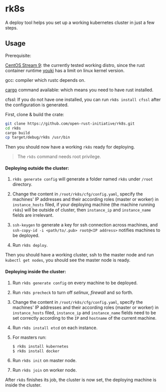 # rk8s

A deploy tool helps you set up a working kubernetes cluster in just a few steps.

## Usage

Prerequisite:

[CentOS Stream 9](https://mirror.stream.centos.org/9-stream/BaseOS/x86_64/iso/): the currently tested working distro, since the rust container runtime [youki](https://github.com/containers/youki) has a limit on linux kernel version.

gcc: compiler which rustc depends on.

[cargo](https://rustup.rs/) command available: which means you need to have rust installed.

cfssl: If you do not have one installed, you can run `rk8s install cfssl` after the configuration is generated.

First, clone & build the crate:

```bash
git clone https://github.com/open-rust-initiative/rk8s.git
cd rk8s
cargo build
cp target/debug/rk8s /usr/bin
```

Then you should now have a working `rk8s` ready for deploying.

> The `rk8s` command needs root privilege.

#### Deploying outside the cluster:

1. `rk8s generate config` will generate a folder named `rk8s` under `/root` directory.

2. Change the content in `/root/rk8s/cfg/config.yaml`, specify the machines' IP addresses and their according roles (master or worker) in `instance_hosts` filed, if your deploying machine (the machine running `rk8s`) will be outside of cluster, then `instance_ip` and `instance_name` fields are irrelevant.

3. `ssh-keygen` to generate a key for ssh connection across machines, and `ssh-copy-id -i <path/to/.pub> root@<IP address>` notifies machines to be deployed.

4. Run `rk8s deploy`.

Then you should have a working cluster, ssh to the master node and run `kubectl get nodes`, you should see the master node is ready.

#### Deploying inside the cluster:

1. Run `rk8s generate config` on every machine to be deployed.

2. Run `rk8s precheck` to turn off *selinux*, *firewall* and so forth.

3. Change the content in `/root/rk8s/cfg/config.yaml`, specify the machines' IP addresses and their according roles (master or worker) in `instance_hosts` filed, `instance_ip` and `instance_name` fields need to be set correctly according to the `IP` and `hostname` of the current machine.

4. Run `rk8s install etcd` on each instance.

5. For masters run:
   
   ```bash
   $ rk8s install kubernetes
   $ rk8s install docker
   ```

6. Run `rk8s init` on master node.

7. Run `rk8s join` on worker node.

After `rk8s` finishes its job, the cluster is now set, the deploying machine is inside the cluster.


